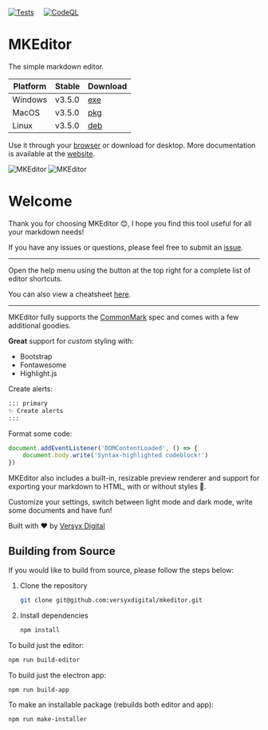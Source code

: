 [![Tests](https://github.com/versyxdigital/mkeditor/actions/workflows/tests.yml/badge.svg)](https://github.com/versyxdigital/mkeditor/actions/workflows/tests.yml) &nbsp;&nbsp;&nbsp;&nbsp;[![CodeQL](https://github.com/versyxdigital/mkeditor/actions/workflows/github-code-scanning/codeql/badge.svg)](https://github.com/versyxdigital/mkeditor/actions/workflows/github-code-scanning/codeql)

# MKEditor

The simple markdown editor.

| Platform    | Stable  | Download  |
| --------    | ------- | -------   |
| Windows     | v3.5.0  | [exe](https://github.com/versyxdigital/mkeditor/releases/download/v3.5.0/mkeditor-setup-3.5.0.exe) |
| MacOS       | v3.5.0  | [pkg](https://github.com/versyxdigital/mkeditor/releases/download/v3.5.0/mkeditor-setup-3.5.0.pkg) |
| Linux       | v3.5.0  | [deb](https://github.com/versyxdigital/mkeditor/releases/download/v3.5.0/mkeditor-setup-3.5.0.deb)  |

Use it through your [browser](https://versyxdigital.github.io/mkeditor/web/) or download for desktop. More documentation is available at the [website](https://versyxdigital.github.io/mkeditor).

![MKEditor](https://versyxdigital.github.io/mkeditor/assets/img/demo-dark.png)
![MKEditor](https://versyxdigital.github.io/mkeditor/assets/img/demo.png)

# Welcome

Thank you for choosing MKEditor 😊, I hope you find this tool useful for all your markdown needs!

If you have any issues or questions, please feel free to submit an [issue](https://github.com/versyxdigital/mkeditor/issues).

---

Open the help menu using the button at the top right for a complete list of editor shortcuts.

You can also view a cheatsheet [here](https://versyxdigital.github.io/mkeditor/shortcuts).

---

MKEditor fully supports the [CommonMark](https://commonmark.org/) spec and comes with a few additional goodies.

**Great** support for _custom_ styling with:

- Bootstrap
- Fontawesome
- Highlight.js

Create alerts:

```md
::: primary
✨ Create alerts
:::
```

Format some code:

```javascript
document.addEventListener('DOMContentLoaded', () => {
    document.body.write('Syntax-highlighted codeblock!')
})
```

MKEditor also includes a built-in, resizable preview renderer and support for exporting your markdown to HTML, with or without styles 🚀.

Customize your settings, switch between light mode and dark mode, write some documents and have fun!

Built with ❤️ by [Versyx Digital](https://github.com/versyxdigital)

## Building from Source

If you would like to build from source, please follow the steps below:

1. Clone the repository
    ```sh
    git clone git@github.com:versyxdigital/mkeditor.git
    ```

2. Install dependencies
    ```sh
    npm install
    ```

To build just the editor:

```sh
npm run build-editor
```

To build just the electron app:

```sh
npm run build-app
```

To make an installable package (rebuilds both editor and app):

```sh
npm run make-installer
```
